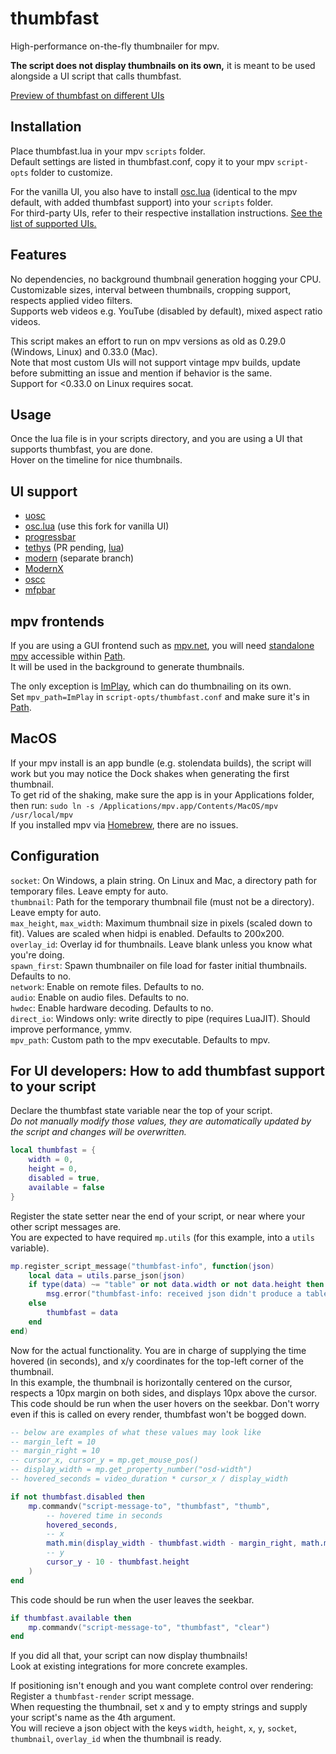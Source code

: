 # thumbfast
High-performance on-the-fly thumbnailer for mpv.

**The script does not display thumbnails on its own,** it is meant to be used alongside a UI script that calls thumbfast.

[Preview of thumbfast on different UIs](https://user-images.githubusercontent.com/42466980/199102896-65f9e989-4189-4734-82a7-bda8ee63c7a6.webm)

## Installation
Place thumbfast.lua in your mpv `scripts` folder.  
Default settings are listed in thumbfast.conf, copy it to your mpv `script-opts` folder to customize.

For the vanilla UI, you also have to install [osc.lua](https://github.com/po5/thumbfast/blob/vanilla-osc/player/lua/osc.lua) (identical to the mpv default, with added thumbfast support) into your `scripts` folder.  
For third-party UIs, refer to their respective installation instructions. [See the list of supported UIs.](#ui-support)

## Features
No dependencies, no background thumbnail generation hogging your CPU.  
Customizable sizes, interval between thumbnails, cropping support, respects applied video filters.  
Supports web videos e.g. YouTube (disabled by default), mixed aspect ratio videos.

This script makes an effort to run on mpv versions as old as 0.29.0 (Windows, Linux) and 0.33.0 (Mac).  
Note that most custom UIs will not support vintage mpv builds, update before submitting an issue and mention if behavior is the same.  
Support for <0.33.0 on Linux requires socat.

## Usage
Once the lua file is in your scripts directory, and you are using a UI that supports thumbfast, you are done.  
Hover on the timeline for nice thumbnails.

## UI support
- [uosc](https://github.com/tomasklaen/uosc)
- [osc.lua](https://github.com/po5/thumbfast/blob/vanilla-osc/player/lua/osc.lua) (use this fork for vanilla UI)
- [progressbar](https://github.com/torque/mpv-progressbar)
- [tethys](https://github.com/Zren/mpv-osc-tethys) (PR pending, [lua](https://github.com/po5/mpv-osc-tethys/blob/thumbfast/osc_tethys.lua))
- [modern](https://github.com/maoiscat/mpv-osc-modern/tree/with.thumbfast) (separate branch)
- [ModernX](https://github.com/cyl0/ModernX)
- [oscc](https://github.com/longtermfree/oscc)
- [mfpbar](https://codeberg.org/NRK/mpv-toolbox/src/branch/master/mfpbar)

## mpv frontends
If you are using a GUI frontend such as [mpv.net](https://github.com/mpvnet-player/mpv.net), you will need [standalone mpv](https://mpv.io/installation/) accessible within [Path](https://learn.microsoft.com/en-us/previous-versions/office/developer/sharepoint-2010/ee537574(v=office.14)#to-add-a-path-to-the-path-environment-variable).  
It will be used in the background to generate thumbnails.

The only exception is [ImPlay](https://tsl0922.github.io/ImPlay/), which can do thumbnailing on its own.  
Set `mpv_path=ImPlay` in `script-opts/thumbfast.conf` and make sure it's in [Path](https://learn.microsoft.com/en-us/previous-versions/office/developer/sharepoint-2010/ee537574(v=office.14)#to-add-a-path-to-the-path-environment-variable).

## MacOS
If your mpv install is an app bundle (e.g. stolendata builds), the script will work but you may notice the Dock shakes when generating the first thumbnail.  
To get rid of the shaking, make sure the app is in your Applications folder, then run: `sudo ln -s /Applications/mpv.app/Contents/MacOS/mpv /usr/local/mpv`  
If you installed mpv via [Homebrew](https://brew.sh/), there are no issues.

## Configuration
`socket`: On Windows, a plain string. On Linux and Mac, a directory path for temporary files. Leave empty for auto.  
`thumbnail`: Path for the temporary thumbnail file (must not be a directory). Leave empty for auto.  
`max_height`, `max_width`: Maximum thumbnail size in pixels (scaled down to fit). Values are scaled when hidpi is enabled. Defaults to 200x200.  
`overlay_id`: Overlay id for thumbnails. Leave blank unless you know what you're doing.  
`spawn_first`: Spawn thumbnailer on file load for faster initial thumbnails. Defaults to no.  
`network`: Enable on remote files. Defaults to no.  
`audio`: Enable on audio files. Defaults to no.  
`hwdec`: Enable hardware decoding. Defaults to no.  
`direct_io`: Windows only: write directly to pipe (requires LuaJIT). Should improve performance, ymmv.  
`mpv_path`: Custom path to the mpv executable. Defaults to mpv.

## For UI developers: How to add thumbfast support to your script
Declare the thumbfast state variable near the top of your script.  
*Do not manually modify those values, they are automatically updated by the script and changes will be overwritten.*
```lua
local thumbfast = {
    width = 0,
    height = 0,
    disabled = true,
    available = false
}
```
Register the state setter near the end of your script, or near where your other script messages are.  
You are expected to have required `mp.utils` (for this example, into a `utils` variable).
```lua
mp.register_script_message("thumbfast-info", function(json)
    local data = utils.parse_json(json)
    if type(data) ~= "table" or not data.width or not data.height then
        msg.error("thumbfast-info: received json didn't produce a table with thumbnail information")
    else
        thumbfast = data
    end
end)
```
Now for the actual functionality. You are in charge of supplying the time hovered (in seconds), and x/y coordinates for the top-left corner of the thumbnail.  
In this example, the thumbnail is horizontally centered on the cursor, respects a 10px margin on both sides, and displays 10px above the cursor.  
This code should be run when the user hovers on the seekbar. Don't worry even if this is called on every render, thumbfast won't be bogged down.
```lua
-- below are examples of what these values may look like
-- margin_left = 10
-- margin_right = 10
-- cursor_x, cursor_y = mp.get_mouse_pos()
-- display_width = mp.get_property_number("osd-width")
-- hovered_seconds = video_duration * cursor_x / display_width

if not thumbfast.disabled then
    mp.commandv("script-message-to", "thumbfast", "thumb",
        -- hovered time in seconds
        hovered_seconds,
        -- x
        math.min(display_width - thumbfast.width - margin_right, math.max(margin_left, cursor_x - thumbfast.width / 2)),
        -- y
        cursor_y - 10 - thumbfast.height
    )
end
```
This code should be run when the user leaves the seekbar.
```lua
if thumbfast.available then
    mp.commandv("script-message-to", "thumbfast", "clear")
end
```
If you did all that, your script can now display thumbnails!  
Look at existing integrations for more concrete examples.

If positioning isn't enough and you want complete control over rendering:  
Register a `thumbfast-render` script message.  
When requesting the thumbnail, set x and y to empty strings and supply your script's name as the 4th argument.  
You will recieve a json object with the keys `width`, `height`, `x`, `y`, `socket`, `thumbnail`, `overlay_id` when the thumbnail is ready.
